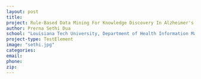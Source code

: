 ```yaml
---
layout: post
title:
project: Rule-Based Data Mining For Knowledge Discovery In Alzheimer's Disease Using Microarray Databases
author: Prerna Sethi Dua
school: "Louisiana Tech University, Department of Health Information Management"
project-type: TestElement
image: "sethi.jpg"
categories:
email:
phone:
zip:
---
```

